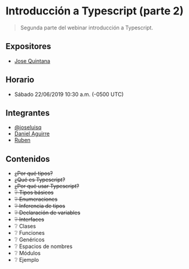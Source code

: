 # Introducción a Typescript (parte 2)
> Segunda parte del webinar introducción a Typescript.

## Expositores
- [Jose Quintana](https://github.com/joseluisq)

## Horario
- Sábado 22/06/2019 10:30 a.m. (-0500 UTC)

## Integrantes
- [@joseluisq](https://github.com/joseluisq)
- [Daniel Aguirre](https://instagram.com/daguigonz)
- [Ruben](https://github.com/ruanbm)

## Contenidos

- ~~¿Por qué tipos?~~
- ~~¿Qué es Typescript?~~
- ~~¿Por qué usar Typescript?~~
- ~~❔ Tipos básicos~~
- ~~❔ Enumeraciones~~
- ~~❔ Inferencia de tipos~~
- ~~❔ Declaración de variables~~
- ~~❔ Interfaces~~
- ❔ Clases
- ❔ Funciones
- ❔ Genéricos
- ❔ Espacios de nombres
- ❔ Módulos
- ❔ Ejemplo
